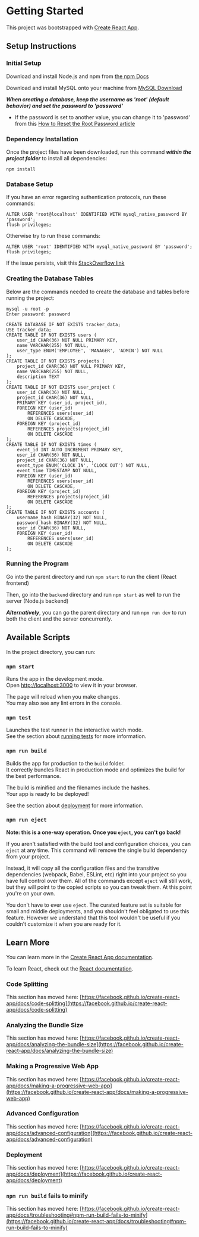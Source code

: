 # Getting Started

This project was bootstrapped with [Create React App](https://github.com/facebook/create-react-app).

## Setup Instructions

### Initial Setup

Download and install Node.js and npm from [the npm Docs](https://docs.npmjs.com/downloading-and-installing-node-js-and-npm)

Download and install MySQL onto your machine from [MySQL Download](https://dev.mysql.com/downloads/mysql/)

***When creating a database, keep the username as 'root' (default behavior) and set the password to 'password'***

* If the password is set to another value, you can change it to 'password' from this [How to Reset the Root Password article](https://dev.mysql.com/doc/refman/8.0/en/resetting-permissions.html)

### Dependency Installation

Once the project files have been downloaded, run this command ***within the project folder*** to install all dependencies:

```shell
npm install
```

### Database Setup

If you have an error regarding authentication protocols, run these commands:

```shell
ALTER USER 'root@localhost' IDENTIFIED WITH mysql_native_password BY 'password';
flush privileges;
```

Otherwise try to run these commands:

```shell
ALTER USER 'root' IDENTIFIED WITH mysql_native_password BY 'password';
flush privileges;
```

If the issue persists, visit this [StackOverflow link](https://stackoverflow.com/questions/50093144/mysql-8-0-client-does-not-support-authentication-protocol-requested-by-server)

### Creating the Database Tables

Below are the commands needed to create the database and tables before running the project:

```shell
mysql -u root -p
Enter password: password

CREATE DATABASE IF NOT EXISTS tracker_data;
USE tracker_data;
CREATE TABLE IF NOT EXISTS users (
    user_id CHAR(36) NOT NULL PRIMARY KEY,
    name VARCHAR(255) NOT NULL,
    user_type ENUM('EMPLOYEE', 'MANAGER', 'ADMIN') NOT NULL
);
CREATE TABLE IF NOT EXISTS projects (
    project_id CHAR(36) NOT NULL PRIMARY KEY,
    name VARCHAR(255) NOT NULL,
    description TEXT
);
CREATE TABLE IF NOT EXISTS user_project (
    user_id CHAR(36) NOT NULL,
    project_id CHAR(36) NOT NULL,
    PRIMARY KEY (user_id, project_id),
    FOREIGN KEY (user_id)
        REFERENCES users(user_id)
        ON DELETE CASCADE,
    FOREIGN KEY (project_id)
        REFERENCES projects(project_id)
        ON DELETE CASCADE
);
CREATE TABLE IF NOT EXISTS times (
    event_id INT AUTO_INCREMENT PRIMARY KEY,
    user_id CHAR(36) NOT NULL,
    project_id CHAR(36) NOT NULL,
    event_type ENUM('CLOCK IN', 'CLOCK OUT') NOT NULL,
    event_time TIMESTAMP NOT NULL,
    FOREIGN KEY (user_id)
        REFERENCES users(user_id)
        ON DELETE CASCADE,
    FOREIGN KEY (project_id)
        REFERENCES projects(project_id)
        ON DELETE CASCADE
);
CREATE TABLE IF NOT EXISTS accounts (
    username_hash BINARY(32) NOT NULL,
    password_hash BINARY(32) NOT NULL,
    user_id CHAR(36) NOT NULL,
    FOREIGN KEY (user_id)
        REFERENCES users(user_id)
        ON DELETE CASCADE
);

```

### Running the Program

Go into the parent directory and run ``npm start`` to run the client (React frontend)

Then, go into the ``backend`` directory and run ``npm start`` as well to run the server (Node.js backend)

***Alternatively***, you can go the parent directory and run ``npm run dev`` to run both the client and the server concurrently.

## Available Scripts

In the project directory, you can run:

### `npm start`

Runs the app in the development mode.\
Open [http://localhost:3000](http://localhost:3000) to view it in your browser.

The page will reload when you make changes.\
You may also see any lint errors in the console.

### `npm test`

Launches the test runner in the interactive watch mode.\
See the section about [running tests](https://facebook.github.io/create-react-app/docs/running-tests) for more information.

### `npm run build`

Builds the app for production to the `build` folder.\
It correctly bundles React in production mode and optimizes the build for the best performance.

The build is minified and the filenames include the hashes.\
Your app is ready to be deployed!

See the section about [deployment](https://facebook.github.io/create-react-app/docs/deployment) for more information.

### `npm run eject`

**Note: this is a one-way operation. Once you `eject`, you can't go back!**

If you aren't satisfied with the build tool and configuration choices, you can `eject` at any time. This command will remove the single build dependency from your project.

Instead, it will copy all the configuration files and the transitive dependencies (webpack, Babel, ESLint, etc) right into your project so you have full control over them. All of the commands except `eject` will still work, but they will point to the copied scripts so you can tweak them. At this point you're on your own.

You don't have to ever use `eject`. The curated feature set is suitable for small and middle deployments, and you shouldn't feel obligated to use this feature. However we understand that this tool wouldn't be useful if you couldn't customize it when you are ready for it.

## Learn More

You can learn more in the [Create React App documentation](https://facebook.github.io/create-react-app/docs/getting-started).

To learn React, check out the [React documentation](https://reactjs.org/).

### Code Splitting

This section has moved here: [https://facebook.github.io/create-react-app/docs/code-splitting](https://facebook.github.io/create-react-app/docs/code-splitting)

### Analyzing the Bundle Size

This section has moved here: [https://facebook.github.io/create-react-app/docs/analyzing-the-bundle-size](https://facebook.github.io/create-react-app/docs/analyzing-the-bundle-size)

### Making a Progressive Web App

This section has moved here: [https://facebook.github.io/create-react-app/docs/making-a-progressive-web-app](https://facebook.github.io/create-react-app/docs/making-a-progressive-web-app)

### Advanced Configuration

This section has moved here: [https://facebook.github.io/create-react-app/docs/advanced-configuration](https://facebook.github.io/create-react-app/docs/advanced-configuration)

### Deployment

This section has moved here: [https://facebook.github.io/create-react-app/docs/deployment](https://facebook.github.io/create-react-app/docs/deployment)

### `npm run build` fails to minify

This section has moved here: [https://facebook.github.io/create-react-app/docs/troubleshooting#npm-run-build-fails-to-minify](https://facebook.github.io/create-react-app/docs/troubleshooting#npm-run-build-fails-to-minify)